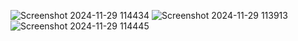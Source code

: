 ![Screenshot 2024-11-29 114434](https://github.com/user-attachments/assets/4253044b-0d6a-4e84-9236-45a829085246)
![Screenshot 2024-11-29 113913](https://github.com/user-attachments/assets/f7ce6db3-f70b-4368-8edb-214c813f0747)
![Screenshot 2024-11-29 114445](https://github.com/user-attachments/assets/73d92248-f488-44b7-b482-e8e7df43f0d4)


